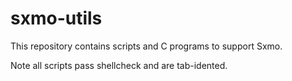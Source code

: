 # sxmo-utils

This repository contains scripts and C programs to support Sxmo.

Note all scripts pass shellcheck and are tab-idented.
